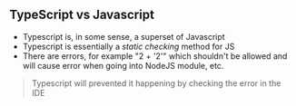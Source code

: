## TypeScript vs Javascript

* Typescript is, in some sense, a superset of Javascript
* Typescript is essentially a *static checking* method for JS
* There are errors, for example "2 + '2'" which shouldn't be allowed and will cause error when going into NodeJS module, etc.
> Typescript will prevented it happening by checking the error in the IDE